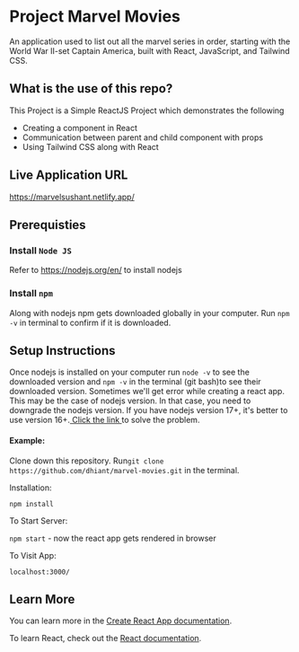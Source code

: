 # Project Marvel Movies
An application used to list out all the marvel series in order, starting with the World War II-set Captain America, built with React, JavaScript, and Tailwind CSS.

## What is the use of this repo?
This Project is a Simple ReactJS Project which demonstrates the following
<ul>
  <li>Creating a component in React</li>
  <li>Communication between parent and child component with props</li>
  <li>Using Tailwind CSS along with React</li>
</ul>

## Live Application URL
https://marvelsushant.netlify.app/

## Prerequisties

### Install `Node JS`
Refer to https://nodejs.org/en/ to install nodejs

### Install `npm`
Along with nodejs npm gets downloaded globally in your computer. Run `npm -v` in terminal to confirm if it is downloaded.

## Setup Instructions
Once nodejs is installed on your computer run `node -v` to see the downloaded version and `npm -v` in the terminal (git bash)to see their downloaded version.
Sometimes we'll get error while creating a react app. This may be the case of nodejs version. In that case, you need to downgrade the nodejs version. If you have nodejs version 17+, it's better to use version 16+.<a href = "https://heynode.com/tutorial/install-nodejs-locally-nvm/" target="_blank"> Click the link </a> to solve the problem.

#### Example:  

Clone down this repository. Run`git clone https://github.com/dhiant/marvel-movies.git` in the terminal.

Installation:

`npm install` 

To Start Server:

`npm start`  - now the react app gets rendered in browser 

To Visit App:

`localhost:3000/`  

## Learn More

You can learn more in the [Create React App documentation](https://facebook.github.io/create-react-app/docs/getting-started).

To learn React, check out the [React documentation](https://reactjs.org/).

